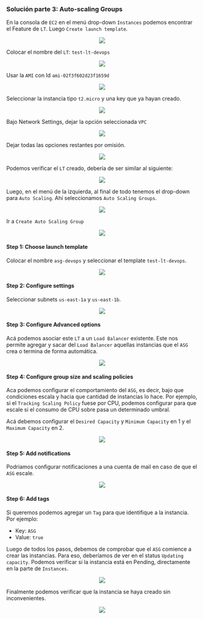 ### Solución parte 3: Auto-scaling Groups

En la consola de `EC2` en el menú drop-down `Instances` podemos encontrar el Feature de `LT`. Luego `Create launch template`.  

<p align = "center">
<img src = "../../../../Extras/Imagenes/laboratorioCloud_EC2/asg/asg001.png">
</p>

Colocar el nombre del `LT`: `test-lt-devops`  

<p align = "center">
<img src = "../../../../Extras/Imagenes/laboratorioCloud_EC2/asg/asg002.png">
</p>

Usar la `AMI` con Id `ami-02f3f602d23f1659d`  

<p align = "center">
<img src = "../../../../Extras/Imagenes/laboratorioCloud_EC2/asg/asg003.png">
</p>

Seleccionar la instancia tipo `t2.micro` y una key que ya hayan creado.  

<p align = "center">
<img src = "../../../../Extras/Imagenes/laboratorioCloud_EC2/asg/asg004.png">
</p>

Bajo Network Settings, dejar la opción seleccionada `VPC`  

<p align = "center">
<img src = "../../../../Extras/Imagenes/laboratorioCloud_EC2/asg/asg005.png">
</p>

Dejar todas las opciones restantes por omisión.  

<p align = "center">
<img src = "../../../../Extras/Imagenes/laboratorioCloud_EC2/asg/asg006.png">
</p>

Podemos verificar el `LT` creado, debería de ser similar al siguiente:  

<p align = "center">
<img src = "../../../../Extras/Imagenes/laboratorioCloud_EC2/asg/asg007.png">
</p>

Luego, en el menú de la izquierda, al final de todo tenemos el drop-down para `Auto Scaling`. Ahí seleccionamos `Auto Scaling Groups`.  

<p align = "center">
<img src = "../../../../Extras/Imagenes/laboratorioCloud_EC2/asg/asg008.png">
</p>

Ir a `Create Auto Scaling Group`  

<p align = "center">
<img src = "../../../../Extras/Imagenes/laboratorioCloud_EC2/asg/asg009.png">
</p>


#### Step 1: Choose launch template

Colocar el nombre `asg-devops` y seleccionar el template `test-lt-devops`.  

<p align = "center">
<img src = "../../../../Extras/Imagenes/laboratorioCloud_EC2/asg/asg010.png">
</p>

#### Step 2: Configure settings

Seleccionar subnets `us-east-1a` y `us-east-1b`.  

<p align = "center">
<img src = "../../../../Extras/Imagenes/laboratorioCloud_EC2/asg/asg011.png">
</p>

#### Step 3: Configure Advanced options

Acá podemos asociar este `LT` a un `Load Balancer` existente. Este nos permite agregar y sacar del `Load Balancer` aquellas instancias que el `ASG` crea o termina de forma automática.  

<p align = "center">
<img src = "../../../../Extras/Imagenes/laboratorioCloud_EC2/asg/asg012.png">
</p>

#### Step 4: Configure group size and scaling policies

Aca podemos configurar el comportamiento del `ASG`, es decir, bajo que condiciones escala y hacia que cantidad de instancias lo hace. Por ejemplo, si el `Tracking Scaling Policy` fuese por CPU, podemos configurar para que escale si el consumo de CPU sobre pasa un determinado umbral.  

Acá debemos configurar el `Desired Capacity` y `Minimum Capacity` en 1 y el `Maximum Capacity` en 2.  

<p align = "center">
<img src = "../../../../Extras/Imagenes/laboratorioCloud_EC2/asg/asg013.png">
</p>

#### Step 5: Add notifications

Podriamos configurar notificaciones a una cuenta de mail en caso de que el `ASG` escale.  

<p align = "center">
<img src = "../../../../Extras/Imagenes/laboratorioCloud_EC2/asg/asg014.png">
</p>

#### Step 6: Add tags

Si queremos podemos agregar un `Tag` para que identifique a la instancia. Por ejemplo:  
* Key: `ASG`
* Value: `true`  

Luego de todos los pasos, debemos de comprobar que el `ASG` comience a crear las instancias. Para eso, deberíamos de ver en el status `Updating capacity`. Podemos verificar si la instancia está en Pending, directamente en la parte de `Instances`.  

<p align = "center">
<img src = "../../../../Extras/Imagenes/laboratorioCloud_EC2/asg/asg015.png">
</p>

Finalmente podemos verificar que la instancia se haya creado sin inconvenientes.  

<p align = "center">
<img src = "../../../../Extras/Imagenes/laboratorioCloud_EC2/asg/asg016.png">
</p>